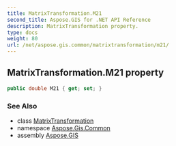 ```yaml
---
title: MatrixTransformation.M21
second_title: Aspose.GIS for .NET API Reference
description: MatrixTransformation property. 
type: docs
weight: 80
url: /net/aspose.gis.common/matrixtransformation/m21/
---
```

## MatrixTransformation.M21 property

```csharp
public double M21 { get; set; }
```

### See Also

* class [MatrixTransformation](../)
* namespace [Aspose.Gis.Common](../../matrixtransformation/)
* assembly [Aspose.GIS](../../../)


